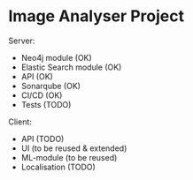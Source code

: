 # Image Analyser Project

Server:
- Neo4j module (OK)
- Elastic Search module (OK)
- API (OK)
- Sonarqube (OK)
- CI/CD (OK)
- Tests (TODO)

Client:
- API (TODO)
- UI (to be reused & extended)
- ML-module (to be reused)
- Localisation (TODO)
